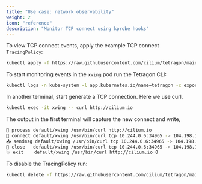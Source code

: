 ```yaml
---
title: "Use case: network observability"
weight: 2
icon: "reference"
description: "Monitor TCP connect using kprobe hooks"
---
```


To view TCP connect events, apply the example TCP connect `TracingPolicy`:

```bash
kubectl apply -f https://raw.githubusercontent.com/cilium/tetragon/main/examples/tracingpolicy/tcp-connect.yaml
```

To start monitoring events in the `xwing` pod run the Tetragon CLI:

```bash
kubectl logs -n kube-system -l app.kubernetes.io/name=tetragon -c export-stdout -f | tetra getevents -o compact --namespace default --pod xwing
```

In another terminal, start generate a TCP connection. Here we use
curl.
```bash
kubectl exec -it xwing -- curl http://cilium.io
```
The output in the first terminal will capture the new connect and write,
```bash
🚀 process default/xwing /usr/bin/curl http://cilium.io
🔌 connect default/xwing /usr/bin/curl tcp 10.244.0.6:34965 -> 104.198.14.52:80
📤 sendmsg default/xwing /usr/bin/curl tcp 10.244.0.6:34965 -> 104.198.14.52:80 bytes 73
🧹 close   default/xwing /usr/bin/curl tcp 10.244.0.6:34965 -> 104.198.14.52:80
💥 exit    default/xwing /usr/bin/curl http://cilium.io 0
```

To disable the TracingPolicy run:
```bash
kubectl delete -f https://raw.githubusercontent.com/cilium/tetragon/main/examples/tracingpolicy/tcp-connect.yaml
```
